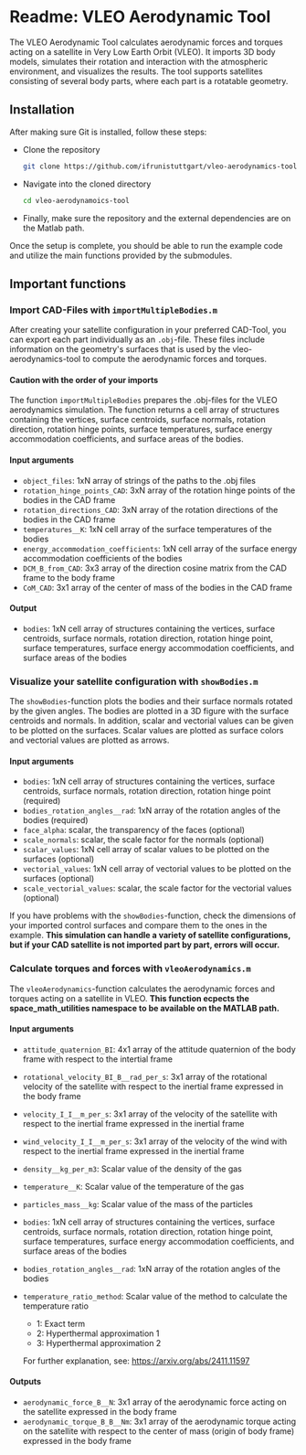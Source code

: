 # Readme: VLEO Aerodynamic Tool
The VLEO Aerodynamic Tool calculates aerodynamic forces and torques acting on a satellite in Very Low Earth Orbit (VLEO).
It imports 3D body models, simulates their rotation and interaction with the atmospheric environment, and visualizes the results.
The tool supports satellites consisting of several body parts, where each part is a rotatable geometry. 
 
## Installation
After making sure Git is installed, follow these steps:
- Clone the repository
     ```bash
     git clone https://github.com/ifrunistuttgart/vleo-aerodynamics-tool.git --recurse-submodules
     ```
- Navigate into the cloned directory
     ```bash
     cd vleo-aerodynamoics-tool
     ```
- Finally, make sure the repository and the external dependencies are on the Matlab path.

Once the setup is complete, you should be able to run the example code and utilize the main functions provided by the submodules.

## Important functions

### Import CAD-Files with `importMultipleBodies.m`

After creating your satellite configuration in your preferred CAD-Tool, you can export each part individually as an `.obj`-file.
These files include information on the geometry's surfaces that is used by the vleo-aerodynamics-tool to compute the aerodynamic forces and torques.

#### Caution with the order of your imports
The function `importMultipleBodies` prepares the .obj-files for the VLEO aerodynamics simulation.
The function returns a cell array of structures containing the vertices, surface centroids, surface normals, rotation direction, rotation hinge points, surface temperatures, surface energy accommodation coefficients, and surface areas of the bodies.

#### Input arguments
- `object_files`: 1xN array of strings of the paths to the .obj files
- `rotation_hinge_points_CAD`: 3xN array of the rotation hinge points of the bodies in the CAD frame
- `rotation_directions_CAD`: 3xN array of the rotation directions of the bodies in the CAD frame
- `temperatures__K`: 1xN cell array of the surface temperatures of the bodies
- `energy_accommodation_coefficients`: 1xN cell array of the surface energy accommodation coefficients of the bodies
- `DCM_B_from_CAD`: 3x3 array of the direction cosine matrix from the CAD frame to the body frame
- `CoM_CAD`: 3x1 array of the center of mass of the bodies in the CAD frame

#### Output
- `bodies`: 1xN cell array of structures containing the vertices, surface centroids, surface normals, rotation direction, rotation hinge point, surface temperatures, surface energy accommodation coefficients, and surface areas of the bodies

### Visualize your satellite configuration with `showBodies.m`
The `showBodies`-function plots the bodies and their surface normals rotated by the given angles.
The bodies are plotted in a 3D figure with the surface centroids and normals.
In addition, scalar and vectorial values can be given to be plotted on the surfaces.
Scalar values are plotted as surface colors and vectorial values are plotted as arrows.

#### Input arguments
- `bodies`: 1xN cell array of structures containing the vertices, surface centroids, surface normals, rotation direction, rotation hinge point (required)
- `bodies_rotation_angles__rad`: 1xN array of the rotation angles of the bodies (required)
- `face_alpha`: scalar, the transparency of the faces (optional)
- `scale_normals`: scalar, the scale factor for the normals (optional)
- `scalar_values`: 1xN cell array of scalar values to be plotted on the surfaces (optional)
- `vectorial_values`: 1xN cell array of vectorial values to be plotted on the surfaces (optional)
- `scale_vectorial_values`: scalar, the scale factor for the vectorial values (optional)

If you have problems with the `showBodies`-function, check the dimensions of your imported control surfaces and compare them to the ones in the example.
**This simulation can handle a variety of satellite configurations, but if your CAD satellite is not imported part by part, errors will occur.**


### Calculate torques and forces with `vleoAerodynamics.m`
The `vleoAerodynamics`-function calculates the aerodynamic forces and torques acting on a satellite in VLEO.
**This function ecpects the space_math_utilities namespace to be available on the MATLAB path.**

#### Input arguments
- `attitude_quaternion_BI`: 4x1 array of the attitude quaternion of the body frame with respect to the intertial frame
- `rotational_velocity_BI_B__rad_per_s`: 3x1 array of the rotational velocity of the satellite with respect to the inertial frame expressed in the body frame
- `velocity_I_I__m_per_s`: 3x1 array of the velocity of the satellite with respect to the inertial frame expressed in the inertial frame
- `wind_velocity_I_I__m_per_s`: 3x1 array of the velocity of the wind with respect to the inertial frame expressed in the inertial frame
- `density__kg_per_m3`: Scalar value of the density of the gas
- `temperature__K`: Scalar value of the temperature of the gas
- `particles_mass__kg`: Scalar value of the mass of the particles
- `bodies`: 1xN cell array of structures containing the vertices, surface centroids, surface normals, rotation direction, rotation hinge point, surface temperatures, surface energy accommodation coefficients, and surface areas of the bodies
- `bodies_rotation_angles__rad`: 1xN array of the rotation angles of the bodies
- `temperature_ratio_method`: Scalar value of the method to calculate the temperature ratio        
     - 1: Exact term     
     - 2: Hyperthermal approximation 1 
     - 3: Hyperthermal approximation 2
     
     For further explanation, see: https://arxiv.org/abs/2411.11597

#### Outputs
- `aerodynamic_force_B__N`: 3x1 array of the aerodynamic force acting on the satellite expressed in the body frame
- `aerodynamic_torque_B_B__Nm`: 3x1 array of the aerodynamic torque acting on the satellite with respect to the center of mass (origin of body frame) expressed in the body frame

